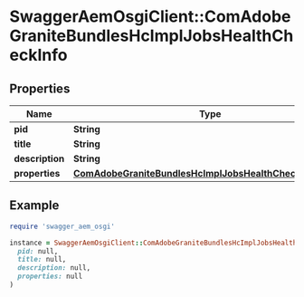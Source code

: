 # SwaggerAemOsgiClient::ComAdobeGraniteBundlesHcImplJobsHealthCheckInfo

## Properties

| Name | Type | Description | Notes |
| ---- | ---- | ----------- | ----- |
| **pid** | **String** |  | [optional] |
| **title** | **String** |  | [optional] |
| **description** | **String** |  | [optional] |
| **properties** | [**ComAdobeGraniteBundlesHcImplJobsHealthCheckProperties**](ComAdobeGraniteBundlesHcImplJobsHealthCheckProperties.md) |  | [optional] |

## Example

```ruby
require 'swagger_aem_osgi'

instance = SwaggerAemOsgiClient::ComAdobeGraniteBundlesHcImplJobsHealthCheckInfo.new(
  pid: null,
  title: null,
  description: null,
  properties: null
)
```

